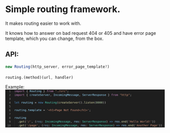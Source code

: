 # Simple routing framework.

It makes routing easier to work with.

It knows how to answer on bad request 404 or 405 and have error page template, which you can change, from the box.

## API:
```js
new Routing(http_server, error_page_template?)

routing.(method)(url, handler)
```

Example:
![example](example.png)
